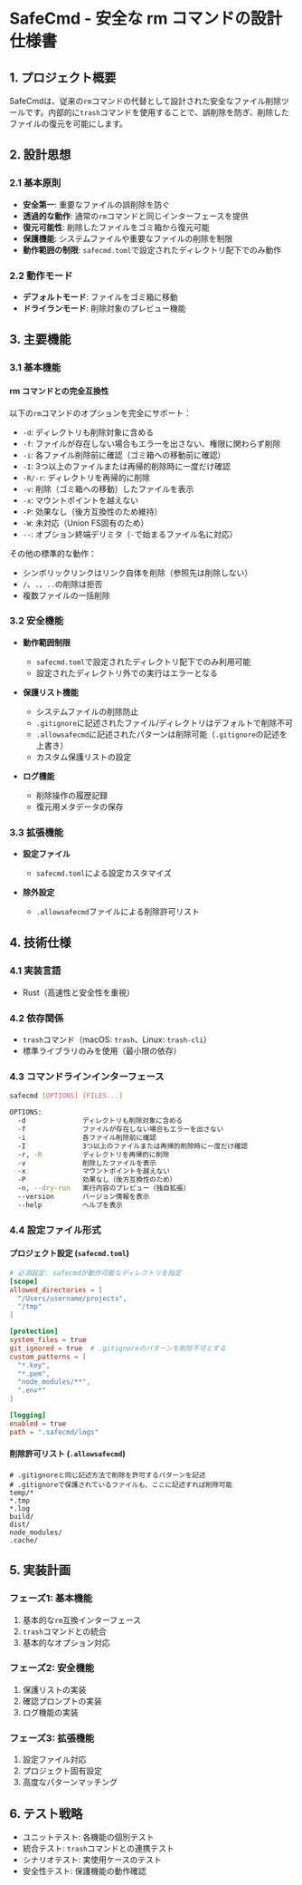 # SafeCmd - 安全な rm コマンドの設計仕様書

## 1. プロジェクト概要

SafeCmdは、従来の`rm`コマンドの代替として設計された安全なファイル削除ツールです。内部的に`trash`コマンドを使用することで、誤削除を防ぎ、削除したファイルの復元を可能にします。

## 2. 設計思想

### 2.1 基本原則

- **安全第一**: 重要なファイルの誤削除を防ぐ
- **透過的な動作**: 通常の`rm`コマンドと同じインターフェースを提供
- **復元可能性**: 削除したファイルをゴミ箱から復元可能
- **保護機能**: システムファイルや重要なファイルの削除を制限
- **動作範囲の制限**: `safecmd.toml`で設定されたディレクトリ配下でのみ動作

### 2.2 動作モード

- **デフォルトモード**: ファイルをゴミ箱に移動
- **ドライランモード**: 削除対象のプレビュー機能

## 3. 主要機能

### 3.1 基本機能

#### rm コマンドとの完全互換性

以下の`rm`コマンドのオプションを完全にサポート：

- `-d`: ディレクトリも削除対象に含める
- `-f`: ファイルが存在しない場合もエラーを出さない、権限に関わらず削除
- `-i`: 各ファイル削除前に確認（ゴミ箱への移動前に確認）
- `-I`: 3つ以上のファイルまたは再帰的削除時に一度だけ確認
- `-R/-r`: ディレクトリを再帰的に削除
- `-v`: 削除（ゴミ箱への移動）したファイルを表示
- `-x`: マウントポイントを越えない
- `-P`: 効果なし（後方互換性のため維持）
- `-W`: 未対応（Union FS固有のため）
- `--`: オプション終端デリミタ（`-`で始まるファイル名に対応）

その他の標準的な動作：
- シンボリックリンクはリンク自体を削除（参照先は削除しない）
- `/`、`.`、`..`の削除は拒否
- 複数ファイルの一括削除

### 3.2 安全機能

- **動作範囲制限**
  - `safecmd.toml`で設定されたディレクトリ配下でのみ利用可能
  - 設定されたディレクトリ外での実行はエラーとなる

- **保護リスト機能**
  - システムファイルの削除防止
  - `.gitignore`に記述されたファイル/ディレクトリはデフォルトで削除不可
  - `.allowsafecmd`に記述されたパターンは削除可能（`.gitignore`の記述を上書き）
  - カスタム保護リストの設定

- **ログ機能**
  - 削除操作の履歴記録
  - 復元用メタデータの保存

### 3.3 拡張機能

- **設定ファイル**
  - `safecmd.toml`による設定カスタマイズ

- **除外設定**
  - `.allowsafecmd`ファイルによる削除許可リスト

## 4. 技術仕様

### 4.1 実装言語

- Rust（高速性と安全性を重視）

### 4.2 依存関係

- `trash`コマンド（macOS: `trash`、Linux: `trash-cli`）
- 標準ライブラリのみを使用（最小限の依存）

### 4.3 コマンドラインインターフェース

```bash
safecmd [OPTIONS] [FILES...]

OPTIONS:
  -d              ディレクトリも削除対象に含める
  -f              ファイルが存在しない場合もエラーを出さない
  -i              各ファイル削除前に確認
  -I              3つ以上のファイルまたは再帰的削除時に一度だけ確認
  -r, -R          ディレクトリを再帰的に削除
  -v              削除したファイルを表示
  -x              マウントポイントを越えない
  -P              効果なし（後方互換性のため）
  -n, --dry-run   実行内容のプレビュー（独自拡張）
  --version       バージョン情報を表示
  --help          ヘルプを表示
```

### 4.4 設定ファイル形式

#### プロジェクト設定 (`safecmd.toml`)
```toml
# 必須設定: safecmdが動作可能なディレクトリを指定
[scope]
allowed_directories = [
  "/Users/username/projects",
  "/tmp"
]

[protection]
system_files = true
git_ignored = true  # .gitignoreのパターンを削除不可とする
custom_patterns = [
  "*.key",
  "*.pem",
  "node_modules/**",
  ".env*"
]

[logging]
enabled = true
path = ".safecmd/logs"
```

#### 削除許可リスト (`.allowsafecmd`)
```
# .gitignoreと同じ記述方法で削除を許可するパターンを記述
# .gitignoreで保護されているファイルも、ここに記述すれば削除可能
temp/*
*.tmp
*.log
build/
dist/
node_modules/
.cache/
```

## 5. 実装計画

### フェーズ1: 基本機能
1. 基本的な`rm`互換インターフェース
2. `trash`コマンドとの統合
3. 基本的なオプション対応

### フェーズ2: 安全機能
1. 保護リストの実装
2. 確認プロンプトの実装
3. ログ機能の実装

### フェーズ3: 拡張機能
1. 設定ファイル対応
2. プロジェクト固有設定
3. 高度なパターンマッチング

## 6. テスト戦略

- ユニットテスト: 各機能の個別テスト
- 統合テスト: `trash`コマンドとの連携テスト
- シナリオテスト: 実使用ケースのテスト
- 安全性テスト: 保護機能の動作確認